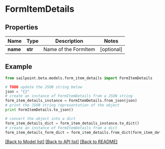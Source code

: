 # FormItemDetails


## Properties
Name | Type | Description | Notes
------------ | ------------- | ------------- | -------------
**name** | **str** | Name of the FormItem | [optional] 

## Example

```python
from sailpoint.beta.models.form_item_details import FormItemDetails

# TODO update the JSON string below
json = "{}"
# create an instance of FormItemDetails from a JSON string
form_item_details_instance = FormItemDetails.from_json(json)
# print the JSON string representation of the object
print FormItemDetails.to_json()

# convert the object into a dict
form_item_details_dict = form_item_details_instance.to_dict()
# create an instance of FormItemDetails from a dict
form_item_details_form_dict = form_item_details.from_dict(form_item_details_dict)
```
[[Back to Model list]](../README.md#documentation-for-models) [[Back to API list]](../README.md#documentation-for-api-endpoints) [[Back to README]](../README.md)


